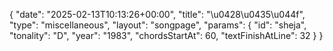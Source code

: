 {
    "date": "2025-02-13T10:13:26+00:00",
    "title": "\u0428\u0435\u044f",
    "type": "miscellaneous",
    "layout": "songpage",
    "params": {
        "id": "sheja",
        "tonality": "D",
        "year": "1983",
        "chordsStartAt": 60,
        "textFinishAtLine": 32
    }
}